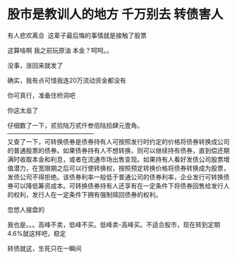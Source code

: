 # 股市是教训人的地方 千万别去 转债害人


<img id="aimg_W2uO5" onclick="zoom(this, this.src, 0, 0, 0)" class="zoom" src="https://s1.ax1x.com/2020/10/23/BA09tx.md.jpg" onmouseover="img_onmouseoverfunc(this)" onload="thumbImg(this)" border="0" alt="" /><br />
有人悲欢离合&nbsp;&nbsp;这辈子最后悔的事情就是接触了股票 

这算啥啊 我之前玩原油 本金？呵呵。。

没事，涨回来就发了

确实，我有点可惜我连20万流动资金都没有<img src="static/image/smiley/yct/020.gif" smilieid="47" border="0" alt="" />

你可真行，准备住桥洞吧<img src="static/image/smiley/default/lol.gif" smilieid="12" border="0" alt="" />

你这太韭了

仔细数了一下，贰拾陆万贰仟叁佰陆拾肆元壹角。<br />
——————————————<br />
又查了一下，可转换债券是债券持有人可按照发行时约定的价格将债券转换成公司的普通股票的债券。如果债券持有人不想转换，则可以继续持有债券，直到偿还期满时收取本金和利息，或者在流通市场出售变现。如果持有人看好发债公司股票增值潜力，在宽限期之后可以行使转换权，按照预定转换价格将债券转换成为股票，发债公司不得拒绝。该债券利率一般低于普通公司的债券利率，企业发行可转换债券可以降低筹资成本。可转换债券持有人还享有在一定条件下将债券回售给发行人的权利，发行人在一定条件下拥有强制赎回债券的权利。<img src="static/image/smiley/default/hug.gif" smilieid="13" border="0" alt="" />

忽悠人接盘的

我也是。。。高峰不卖，低峰不买。低峰卖-高峰买。不适合股市，现在转到定期4.6%就这样吧，稳定

转债就这，生死只在一瞬间<img id="aimg_rGhes" onclick="zoom(this, this.src, 0, 0, 0)" class="zoom" src="https://cdn.jsdelivr.net/gh/hishis/forum-master/public/images/patch.gif" onmouseover="img_onmouseoverfunc(this)" onload="thumbImg(this)" border="0" alt="" />
